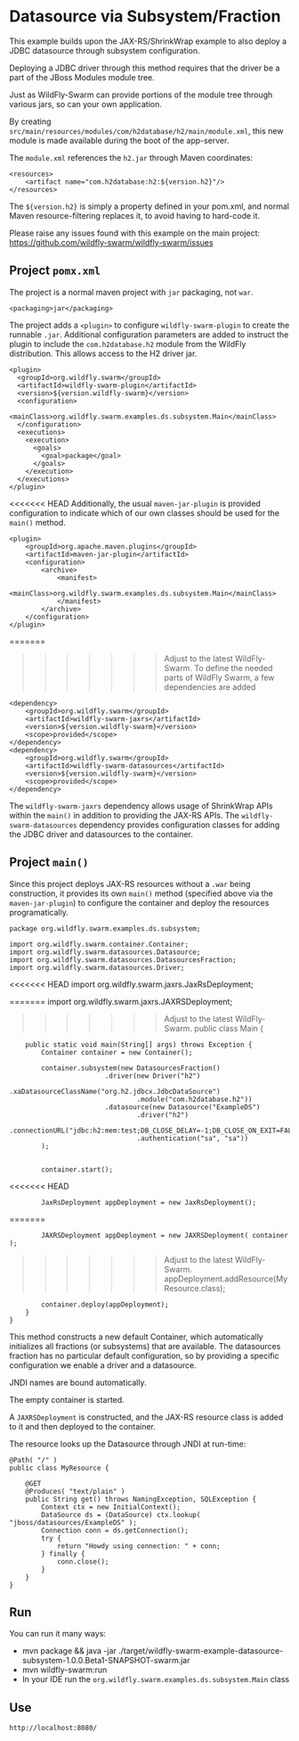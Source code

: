 # Datasource via Subsystem/Fraction

This example builds upon the JAX-RS/ShrinkWrap example to also
deploy a JDBC datasource through subsystem configuration.

Deploying a JDBC driver through this method requires that
the driver be a part of the JBoss Modules module tree. 

Just as WildFly-Swarm can provide portions of the module tree
through various jars, so can your own application.

By creating `src/main/resources/modules/com/h2database/h2/main/module.xml`,
this new module is made available during the boot of the app-server.

The `module.xml` references the `h2.jar` through Maven coordinates:

    <resources>
        <artifact name="com.h2database:h2:${version.h2}"/>
    </resources>

The `${version.h2}` is simply a property defined in your pom.xml,
and normal Maven resource-filtering replaces it, to avoid having
to hard-code it.

Please raise any issues found with this example on the main project:
https://github.com/wildfly-swarm/wildfly-swarm/issues

## Project `pomx.xml`

The project is a normal maven project with `jar` packaging, not `war`.

    <packaging>jar</packaging>

The project adds a `<plugin>` to configure `wildfly-swarm-plugin` to
create the runnable `.jar`.  Additional configuration parameters are
added to instruct the plugin to include the `com.h2database.h2` module
from the WildFly distribution.  This allows access to the H2 driver
jar.

    <plugin>
      <groupId>org.wildfly.swarm</groupId>
      <artifactId>wildfly-swarm-plugin</artifactId>
      <version>${version.wildfly-swarm}</version>
      <configuration>
        <mainClass>org.wildfly.swarm.examples.ds.subsystem.Main</mainClass>
      </configuration>
      <executions>
        <execution>
          <goals>
            <goal>package</goal>
          </goals>
        </execution>
      </executions>
    </plugin>

<<<<<<< HEAD
Additionally, the usual `maven-jar-plugin` is provided configuration
to indicate which of our own classes should be used for the `main()`
method.

    <plugin>
        <groupId>org.apache.maven.plugins</groupId>
        <artifactId>maven-jar-plugin</artifactId>
        <configuration>
            <archive>
                <manifest>
                    <mainClass>org.wildfly.swarm.examples.ds.subsystem.Main</mainClass>
                </manifest>
            </archive>
        </configuration>
    </plugin>

=======
>>>>>>> Adjust to the latest WildFly-Swarm.
To define the needed parts of WildFly Swarm, a few dependencies are added

    <dependency>
        <groupId>org.wildfly.swarm</groupId>
        <artifactId>wildfly-swarm-jaxrs</artifactId>
        <version>${version.wildfly-swarm}</version>
        <scope>provided</scope>
    </dependency>
    <dependency>
        <groupId>org.wildfly.swarm</groupId>
        <artifactId>wildfly-swarm-datasources</artifactId>
        <version>${version.wildfly-swarm}</version>
        <scope>provided</scope>
    </dependency>

The `wildfly-swarm-jaxrs` dependency allows usage of ShrinkWrap APIs within the `main()` in addition
to providing the JAX-RS APIs.  The `wildfly-swarm-datasources` dependency provides configuration
classes for adding the JDBC driver and datasources to the container.

## Project `main()`

Since this project deploys JAX-RS resources without a `.war` being construction, it
provides its own `main()` method (specified above via the `maven-jar-plugin`) to
configure the container and deploy the resources programatically.

    package org.wildfly.swarm.examples.ds.subsystem;

    import org.wildfly.swarm.container.Container;
    import org.wildfly.swarm.datasources.Datasource;
    import org.wildfly.swarm.datasources.DatasourcesFraction;
    import org.wildfly.swarm.datasources.Driver;
<<<<<<< HEAD
    import org.wildfly.swarm.jaxrs.JaxRsDeployment;

=======
    import org.wildfly.swarm.jaxrs.JAXRSDeployment;
    
>>>>>>> Adjust to the latest WildFly-Swarm.
    public class Main {

        public static void main(String[] args) throws Exception {
            Container container = new Container();

            container.subsystem(new DatasourcesFraction()
                            .driver(new Driver("h2")
                                    .xaDatasourceClassName("org.h2.jdbcx.JdbcDataSource")
                                    .module("com.h2database.h2"))
                            .datasource(new Datasource("ExampleDS")
                                    .driver("h2")
                                    .connectionURL("jdbc:h2:mem:test;DB_CLOSE_DELAY=-1;DB_CLOSE_ON_EXIT=FALSE")
                                    .authentication("sa", "sa"))
            );


            container.start();
<<<<<<< HEAD

            JaxRsDeployment appDeployment = new JaxRsDeployment();
=======
    
            JAXRSDeployment appDeployment = new JAXRSDeployment( container );
>>>>>>> Adjust to the latest WildFly-Swarm.
            appDeployment.addResource(MyResource.class);

            container.deploy(appDeployment);
        }
    }


This method constructs a new default Container, which automatically
initializes all fractions (or subsystems) that are available.  The datasources
fraction has no particular default configuration, so by providing a
specific configuration we enable a driver and a datasource.

JNDI names are bound automatically.

The empty container is started.

A `JAXRSDeployment` is constructed, and the JAX-RS resource class is
added to it and then deployed to the container.

The resource looks up the Datasource through JNDI at run-time:

    @Path( "/" )
    public class MyResource {

        @GET
        @Produces( "text/plain" )
        public String get() throws NamingException, SQLException {
            Context ctx = new InitialContext();
            DataSource ds = (DataSource) ctx.lookup( "jboss/datasources/ExampleDS" );
            Connection conn = ds.getConnection();
            try {
                return "Howdy using connection: " + conn;
            } finally {
                conn.close();
            }
        }
    }


## Run

You can run it many ways:

* mvn package && java -jar ./target/wildfly-swarm-example-datasource-subsystem-1.0.0.Beta1-SNAPSHOT-swarm.jar
* mvn wildfly-swarm:run
* In your IDE run the `org.wildfly.swarm.examples.ds.subsystem.Main` class

## Use

    http://localhost:8080/
